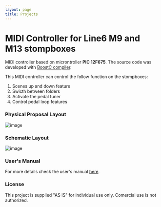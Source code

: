 ```yaml
---
layout: page
title: Projects
---
```

# MIDI Controller for Line6 M9 and M13 stompboxes

MIDI controller based on microntroller **PIC 12F675**. The source code was developed with [BoostC compiler](http://www.sourceboost.com/Products/BoostC/Overview.html).

This MIDI controller can control the follow function on the stompboxes:

1. Scenes up and down feature
2. Swicth between folders
3. Activate the pedal tuner
4. Control pedal loop features

### Physical Proposal Layout

![image](m9midi/img/midi9.png)

### Schematic Layout

![image](m9midi/schematic/m9midibrd.png)

### User's Manual

For more details check the user's manual [here](m9midi/manual/m9_midi_manual.pdf).

### License 

This project is supplied "AS IS" for individual use only. Comercial use is not authorized.  

